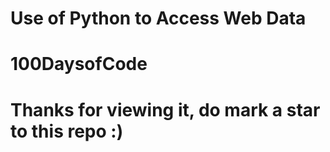 # Use of Python to Access Web Data
# 100DaysofCode
# Thanks for viewing it, do mark a star to this repo :)